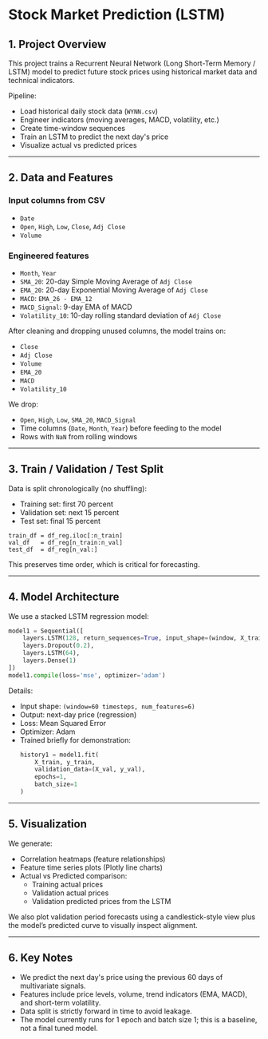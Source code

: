 # Stock Market Prediction (LSTM)

## 1. Project Overview
This project trains a Recurrent Neural Network (Long Short-Term Memory / LSTM) model to predict future stock prices using historical market data and technical indicators.

Pipeline:
- Load historical daily stock data (`WYNN.csv`)
- Engineer indicators (moving averages, MACD, volatility, etc.)
- Create time-window sequences
- Train an LSTM to predict the next day's price
- Visualize actual vs predicted prices

---

## 2. Data and Features

### Input columns from CSV
- `Date`
- `Open`, `High`, `Low`, `Close`, `Adj Close`
- `Volume`

### Engineered features
- `Month`, `Year`
- `SMA_20`: 20-day Simple Moving Average of `Adj Close`
- `EMA_20`: 20-day Exponential Moving Average of `Adj Close`
- `MACD`: `EMA_26 - EMA_12`
- `MACD_Signal`: 9-day EMA of MACD
- `Volatility_10`: 10-day rolling standard deviation of `Adj Close`

After cleaning and dropping unused columns, the model trains on:
- `Close`
- `Adj Close`
- `Volume`
- `EMA_20`
- `MACD`
- `Volatility_10`

We drop:
- `Open`, `High`, `Low`, `SMA_20`, `MACD_Signal`
- Time columns (`Date`, `Month`, `Year`) before feeding to the model
- Rows with `NaN` from rolling windows

---

## 3. Train / Validation / Test Split
Data is split chronologically (no shuffling):
- Training set: first 70 percent
- Validation set: next 15 percent
- Test set: final 15 percent

```text
train_df = df_reg.iloc[:n_train]
val_df   = df_reg[n_train:n_val]
test_df  = df_reg[n_val:]
```

This preserves time order, which is critical for forecasting.

---

## 4. Model Architecture
We use a stacked LSTM regression model:

```python
model1 = Sequential([
    layers.LSTM(128, return_sequences=True, input_shape=(window, X_train.shape[2])),
    layers.Dropout(0.2),
    layers.LSTM(64),
    layers.Dense(1)
])
model1.compile(loss='mse', optimizer='adam')
```

Details:
- Input shape: `(window=60 timesteps, num_features=6)`
- Output: next-day price (regression)
- Loss: Mean Squared Error
- Optimizer: Adam
- Trained briefly for demonstration:
  ```python
  history1 = model1.fit(
      X_train, y_train,
      validation_data=(X_val, y_val),
      epochs=1,
      batch_size=1
  )
  ```

---

## 5. Visualization
We generate:
- Correlation heatmaps (feature relationships)
- Feature time series plots (Plotly line charts)
- Actual vs Predicted comparison:
  - Training actual prices
  - Validation actual prices
  - Validation predicted prices from the LSTM

We also plot validation period forecasts using a candlestick-style view plus the model’s predicted curve to visually inspect alignment.

---

## 6. Key Notes
- We predict the next day's price using the previous 60 days of multivariate signals.
- Features include price levels, volume, trend indicators (EMA, MACD), and short-term volatility.
- Data split is strictly forward in time to avoid leakage.
- The model currently runs for 1 epoch and batch size 1; this is a baseline, not a final tuned model.
